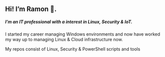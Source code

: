 ## Hi! I’m Ramon 👋.

##### I’m an IT professional with a interest in Linux, Security & IoT.

I started my career managing Windows environments and now have worked my way up to managing Linux & Cloud infrastructure now.

My repos consist of Linux, Security & PowerShell scripts and tools
